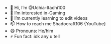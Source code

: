 - 👋 Hi, I’m @Uchia-Itachi100
- 👀 I’m interested in-Gaming
- 🌱 I’m currently learning to edit videos
- 📫 How to reach me Shadocraft106 {YouTube}
- 😄 Pronouns: He/him
- ⚡ Fun fact: idk any u tell

<!---
Uchia-Itachi100/Uchia-Itachi100 is a ✨ special ✨ repository because its `README.md` (this file) appears on your GitHub profile.
You can click the Preview link to take a look at your changes.
--->

